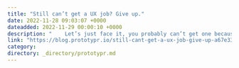 ```yaml
---
title: "Still can’t get a UX job? Give up."
date: 2022-11-28 09:03:07 +0000
dateadded: 2022-11-29 00:00:10 +0000
description: "    Let’s just face it, you probably can’t get one because you suck.  Continue reading on Prototypr »  "
link: "https://blog.prototypr.io/still-cant-get-a-ux-job-give-up-a67e33865eba?source=rss----eb297ea1161a---4"
category:
directory: _directory/prototypr.md
---
```

